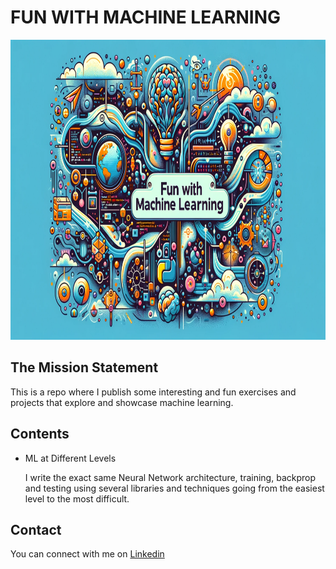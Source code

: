 # FUN WITH MACHINE LEARNING

<img alt="Fun with ML" height="480" src="fun-with-ml-logo.png" />


## The Mission Statement
This is a repo where I publish some interesting and fun exercises and projects that explore and showcase machine learning. 

## Contents
- ML at Different Levels

    I write the exact same Neural Network architecture, training, backprop and testing using several libraries and techniques going from the easiest level to the most difficult.


## Contact

You can connect with me on [Linkedin](https://www.linkedin.com/in/kemalata/)

